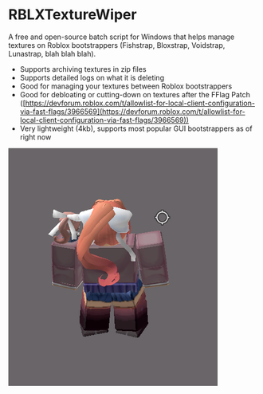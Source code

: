 # RBLXTextureWiper
A free and open-source batch script for Windows that helps manage textures on Roblox bootstrappers (Fishstrap, Bloxstrap, Voidstrap, Lunastrap, blah blah blah).

* Supports archiving textures in zip files
* Supports detailed logs on what it is deleting
* Good for managing your textures between Roblox bootstrappers
* Good for debloating or cutting-down on textures after the FFlag Patch ([https://devforum.roblox.com/t/allowlist-for-local-client-configuration-via-fast-flags/3966569](https://devforum.roblox.com/t/allowlist-for-local-client-configuration-via-fast-flags/3966569))
* Very lightweight (4kb), supports most popular GUI bootstrappers as of right now

![No Textures Demo](https://github.com/queued2/RBLXTextureWiper/blob/main/No%20Textures.png?raw=true)

